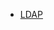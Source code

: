 
- [LDAP](https://htmlpreview.github.io/?https://github.com/Adrixcven/Portfoli/blob/main/Mòduls/M01-SistemesInformàtics/UF2/Practica%20LDAP/PrcticaLDAPiActiveDirectory.html)
